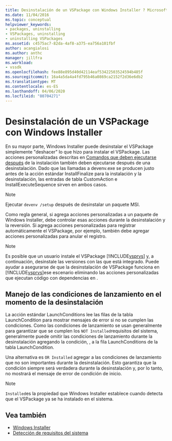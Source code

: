 ```yaml
---
title: Desinstalación de un VSPackage con Windows Installer ? Microsoft Docs
ms.date: 11/04/2016
ms.topic: conceptual
helpviewer_keywords:
- packages, uninstalling
- VSPackages, uninstalling
- uninstalling VSPackages
ms.assetid: c4575ac7-82da-4af8-a375-ea756a101fbf
author: acangialosi
ms.author: anthc
manager: jillfra
ms.workload:
- vssdk
ms.openlocfilehash: fee88e895d40d42114eaf53422503524594b485f
ms.sourcegitcommit: 16a4a5da4a4fd795b46a0869ca2152f2d36e6db2
ms.translationtype: MT
ms.contentlocale: es-ES
ms.lasthandoff: 04/06/2020
ms.locfileid: "80704271"
---
```

# <a name="uninstalling-a-vspackage-with-windows-installer"></a>Desinstalación de un VSPackage con Windows Installer
En su mayor parte, Windows Installer puede desinstalar el VSPackage simplemente "deshacer" lo que hizo para instalar el VSPackage. Las acciones personalizadas descritas en [Comandos que deben ejecutarse después](../../extensibility/internals/commands-that-must-be-run-after-installation.md) de la instalación también deben ejecutarse después de una desinstalación. Dado que las llamadas a devenv.exe se producen justo antes de la acción estándar InstallFinalize para la instalación y la desinstalación, las entradas de tabla CustomAction e InstallExecuteSequence sirven en ambos casos.

> [!NOTE]
> Ejecutar `devenv /setup` después de desinstalar un paquete MSI.

 Como regla general, si agrega acciones personalizadas a un paquete de Windows Installer, debe controlar esas acciones durante la desinstalación y la reversión. Si agrega acciones personalizadas para registrar automáticamente el VSPackage, por ejemplo, también debe agregar acciones personalizadas para anular el registro.

> [!NOTE]
> Es posible que un usuario instale el VSPackage [!INCLUDE[vsprvs](../../code-quality/includes/vsprvs_md.md)] y, a continuación, desinstale las versiones con las que está integrado. Puede ayudar a asegurarse de que la desinstalación de VSPackage funciona en [!INCLUDE[vsprvs](../../code-quality/includes/vsprvs_md.md)]ese escenario eliminando las acciones personalizadas que ejecutan código con dependencias en .

## <a name="handling-launch-conditions-at-uninstall-time"></a>Manejo de las condiciones de lanzamiento en el momento de la desinstalación
 La acción estándar LaunchConditions lee las filas de la tabla LaunchCondition para mostrar mensajes de error si no se cumplen las condiciones. Como las condiciones de lanzamiento se usan generalmente para garantizar que se cumplen los `NOT Installed`requisitos del sistema, generalmente puede omitir las condiciones de lanzamiento durante la desinstalación agregando la condición, , a la fila LaunchConditions de la tabla LaunchCondition.

 Una alternativa es `OR Installed` agregar a las condiciones de lanzamiento que no son importantes durante la desinstalación. Esto garantiza que la condición siempre será verdadera durante la desinstalación y, por lo tanto, no mostrará el mensaje de error de condición de inicio.

> [!NOTE]
> `Installed`es la propiedad que Windows Installer establece cuando detecta que el VSPackage ya se ha instalado en el sistema.

## <a name="see-also"></a>Vea también
- [Windows Installer](https://msdn.microsoft.com/library/187d8965-c79d-4ecb-8689-10930fa8b3b5)
- [Detección de requisitos del sistema](../../extensibility/internals/detecting-system-requirements.md)
